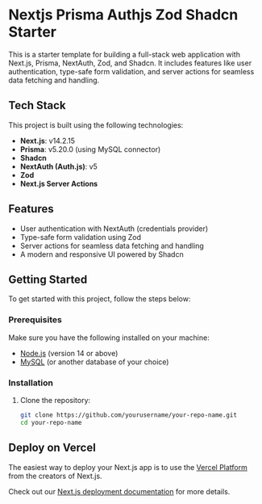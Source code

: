 # Nextjs Prisma Authjs Zod Shadcn Starter

This is a starter template for building a full-stack web application with Next.js, Prisma, NextAuth, Zod, and Shadcn. It includes features like user authentication, type-safe form validation, and server actions for seamless data fetching and handling.

## Tech Stack

This project is built using the following technologies:

- **Next.js**: v14.2.15
- **Prisma**: v5.20.0 (using MySQL connector)
- **Shadcn**
- **NextAuth (Auth.js)**: v5
- **Zod**
- **Next.js Server Actions**

## Features

- User authentication with NextAuth (credentials provider)
- Type-safe form validation using Zod
- Server actions for seamless data fetching and handling
- A modern and responsive UI powered by Shadcn

## Getting Started

To get started with this project, follow the steps below:

### Prerequisites

Make sure you have the following installed on your machine:

- [Node.js](https://nodejs.org/) (version 14 or above)
- [MySQL](https://www.mysql.com/) (or another database of your choice)

### Installation

1. Clone the repository:

   ```bash
   git clone https://github.com/yourusername/your-repo-name.git
   cd your-repo-name
   ```

## Deploy on Vercel

The easiest way to deploy your Next.js app is to use the [Vercel Platform](https://vercel.com/new?utm_medium=default-template&filter=next.js&utm_source=create-next-app&utm_campaign=create-next-app-readme) from the creators of Next.js.

Check out our [Next.js deployment documentation](https://nextjs.org/docs/app/building-your-application/deploying) for more details.
